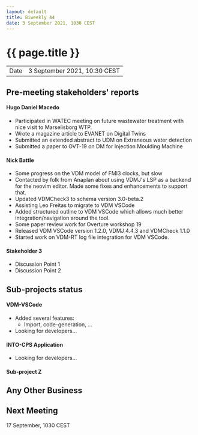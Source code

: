 ```yaml
---
layout: default
title: Biweekly 44
date: 3 September 2021, 1030 CEST
---
```


<script src="https://code.jquery.com/jquery-1.11.1.min.js">
</script>
<script src="/javascripts/edit.js"></script>
<script>setEditButonNm();</script>

# {{ page.title }}

|||
|---|---|
| Date | 3 September 2021, 10:30 CEST |


## Pre-meeting stakeholders' reports

<!-- Please keep in mind that the minutes are publicly available.-->


#### Hugo Daniel Macedo
* Participated in WATEC meeting on future wastewater treatment with nice visit to Marselisborg WTP.
* Wrote a magazine article to EVANET on Digital Twins
* Submitted an extended abstract to UDM on Extraneous water detection
* Submitted a paper to OVT-19 on DM for Injection Moulding Machine

#### Nick Battle
* Some progress on the VDM model of FMI3 clocks, but slow
* Contacted by folk from Anaplan about using VDMJ's LSP as a backend for the neovim editor. Made some fixes and enhancements to support that.
* Updated VDMCheck3 to schema version 3.0-beta.2
* Assisting Leo Freitas to migrate to VDM VSCode
* Added structured outline to VDM VSCode which allows much better integration/navigation around the tool.
* Some paper review work for Overture workshop 19
* Released VDM VSCode version 1.2.0, VDMJ 4.4.3 and VDMCheck 1.1.0
* Started work on VDM-RT log file integration for VDM VSCode.

#### Stakeholder 3
* Discussion Point 1
* Discussion Point 2



## Sub-projects status


#### VDM-VSCode
* Added several features:
  * Import, code-generation, ...
* Looking for developers...

#### INTO-CPS Application
* Looking for developers...

#### Sub-project Z

##  Any Other Business

Next Meeting
------------

17 September, 1030 CEST

<div id="edit_page_div"></div>

